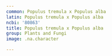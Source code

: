```yaml
---
common: Populus tremula x Populus alba
latin: Populus tremula x Populus alba
ncbi: '80863'
title: Populus tremula x Populus alba
group: Plants and Fungi
image: .na.character

---
```

